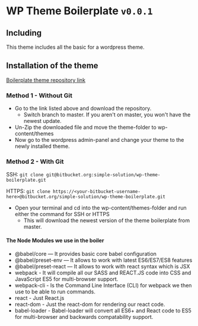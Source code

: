# WP Theme Boilerplate ```v0.0.1```

## Including

This theme includes all the basic for a wordpress theme.

## Installation of the theme

[Boilerplate theme repository link](https://bitbucket.org/simple-solution/wp-theme-boilerplate/src/master/)

### Method 1 - Without Git

- Go to the link listed above and download the repository.
  - Switch branch to master. If you aren't on master, you won't have the newest update.
- Un-Zip the downloaded file and move the theme-folder to wp-content/themes
- Now go to the wordpress admin-panel and change your theme to the newly installed theme.

### Method 2 - With Git

SSH:   ```git clone git@bitbucket.org:simple-solution/wp-theme-boilerplate.git```

HTTPS: ```git clone https://<your-bitbucket-username-here>@bitbucket.org/simple-solution/wp-theme-boilerplate.git```

- Open your terminal and cd into the wp-content/themes-folder and run either the command for SSH or HTTPS
  - This will download the newest version of the theme boilerplate from master.

#### The Node Modules we use in the boiler

- @babel/core — It provides basic core babel configuration
- @babel/preset-env — It allows to work with latest ES6/ES7/ES8 features
- @babel/preset-react — It allows to work with react syntax which is JSX
- webpack - It will compile all our SASS and REACT.JS code into CSS and JavaScript ES5 for multi-browser support.
- webpack-cli - Is the Command Line Interface (CLI) for webpack we then use to be able to run commands.
- react - Just React.js
- react-dom - Just the react-dom for rendering our react code.
- babel-loader - Babel-loader will convert all ES6+ and React code to ES5 for multi-browser and backwards compatability support.
